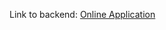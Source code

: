 Link to backend: <a href="https://arcane-shelf-34441.herokuapp.com/" target="_blank">Online Application</a>